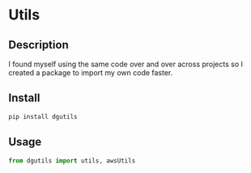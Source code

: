 # Utils

## Description

I found myself using the same code over and over across projects so I created a package to import my own code faster.

## Install

```bash
pip install dgutils
```

## Usage

```python
from dgutils import utils, awsUtils
```

